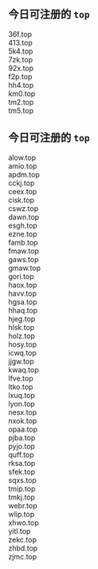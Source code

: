 
## 今日可注册的 `top`
>
36f.top   
413.top   
5k4.top   
7zk.top   
92x.top   
f2p.top   
hh4.top   
km0.top   
tm2.top   
tm5.top   


## 今日可注册的 `top`
>
alow.top   
amio.top   
apdm.top   
cckj.top   
ceex.top   
cisk.top   
cswz.top   
dawn.top   
esgh.top   
ezne.top   
famb.top   
fmaw.top   
gaws.top   
gmaw.top   
gori.top   
haox.top   
havv.top   
hgsa.top   
hhaq.top   
hjeg.top   
hlsk.top   
holz.top   
hosy.top   
icwq.top   
jjgw.top   
kwaq.top   
lfve.top   
ltko.top   
lxuq.top   
lyon.top   
nesx.top   
nxok.top   
opaa.top   
pjba.top   
pyjo.top   
quff.top   
rksa.top   
sfek.top   
sqxs.top   
tmip.top   
tmkj.top   
webr.top   
wlip.top   
xhwo.top   
yitl.top   
zekc.top   
zhbd.top   
zjmc.top   

